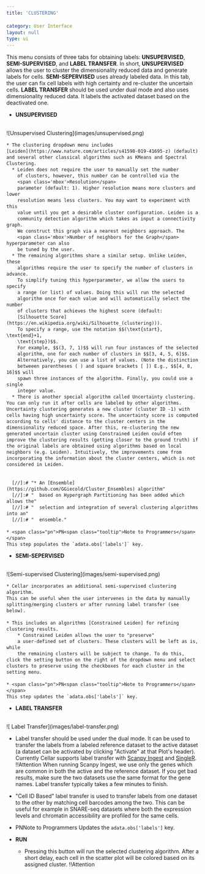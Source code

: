 ```yaml
---
title: 'CLUSTERING'

category: User Interface
layout: null
type: ui
---
```

This menu consists of three tabs for obtaining labels: **UNSUPERVISED**, **SEMI-SUPERVISED**, and **LABEL TRANSFER**. In short, **UNSUPERVISED** allows the user to cluster the dimensionality reduced data and generate labels for cells. **SEMI-SEPERVISED** uses already labeled data. In this tab, the user can fix cell labels with high certainty and re-cluster the uncertain cells. **LABEL TRANSFER** should be used under dual mode and also uses dimensionality reduced data. It labels the activated dataset based on the deactivated one.



* **UNSUPERVISED**
<br>
![Unsupervised Clustering](images/unsupervised.png)
<br>

    * The clustering dropdown menu includes
    [Leiden](https://www.nature.com/articles/s41598-019-41695-z) (default)
    and several other classical algorithms such as KMeans and Spectral
    Clustering.
      * Leiden does not require the user to manually set the number
        of clusters, however, this number can be controlled via the
        <span class='mbox'>Resolution</span>
        parameter (default: 1). Higher resolution means more clusters and lower
        resolution means less clusters. You may want to experiment with this
        value until you get a desirable cluster configuration. Leiden is a
        community detection algorithm which takes as input a connectivity graph.
        We construct this graph via a nearest neighbors approach. The
        <span class='mbox'>Number of neighbors for the Graph</span> hyperparameter can also
        be tuned by the user.
      * The remaining algorithms share a similar setup. Unlike Leiden, these
        algorithms require the user to specify the number of clusters in advance.
        To simplify tuning this hyperparameter, we allow the users to specify
        a range (or list) of values. Doing this will run the selected
        algorithm once for each value and will automatically select the number
        of clusters that achieves the highest score (default:
        [Silhouette Score](https://en.wikipedia.org/wiki/Silhouette_(clustering))).
        To specify a range, use the notation $$(\text{start}, \text{end}+1,
        \text{step})$$.
        For example, $$(3, 7, 1)$$ will run four instances of the selected
        algorithm, one for each number of clusters in $$[3, 4, 5, 6]$$.
        Alternatively, you can use a list of values. (Note the distinction
        betweeen parentheses ( ) and square brackets [ ]) E.g., $$[4, 8, 16]$$ will
        spawn three instances of the algorithm. Finally, you could use a single
        integer value.
      * There is another special algorithm called Uncertainty clustering. You can only run it after cells are labeled by other algorithms. Uncertainty clustering generates a new cluster (cluster ID -1) with cells having high uncertainty score. The uncertainty score is computed according to cells' distance to the cluster centers in the dimensionality reduced space. After this, re-clustering the new generated uncertain cluster using Constrained Leiden could often improve the clustering results (getting closer to the ground truth) if the original labels are obtained using algorithms based on local neighbors (e.g. Leiden). Intuitively, the improvements come from incorporating the information about the cluster centers, which is not considered in Leiden.


      [//]:# "* An [Ensemble](https://github.com/GGiecold/Cluster_Ensembles) algorithm"
      [//]:# "  based on Hypergraph Partitioning has been added which allows the"
      [//]:# "  selection and integration of several clustering algorithms into an"
      [//]:# "  ensemble."

    * <span class="pn">PN<span class="tooltip">Note to Programmers</span></span>
    This step populates the `adata.obs['labels']` key.



* **SEMI-SEPERVISED**
<br>
![Semi-supervised Clustering](images/semi-supervised.png)
<br>

    * Cellar incorporates an additional semi-supervised clustering algorithm.
    This can be useful when the user intervenes in the data by manually
    splitting/merging clusters or after running label transfer (see below).

    * This includes an algorithms [Constrained Leiden] for refining clustering results.
        * Constrained Leiden allows the user to "preserve"
        a user-defined set of clusters. These clusters will be left as is, while
        the remaining clusters will be subject to change. To do this, click the setting button on the right of the dropdown menu and select clusters to preserve using the checkboxes for each cluster in the setting menu.

    * <span class="pn">PN<span class="tooltip">Note to Programmers</span></span>
    This step updates the `adata.obs['labels']` key.

* **LABEL TRANSFER**
<br>
![ Label Transfer](images/label-transfer.png)
<br>

  * Label transfer should be used under the dual mode. It can be used to transfer
    the labels from a labeled reference dataset
    to the active dataset (a dataset can be activated by clicking "Activate" at that Plot's header).
    Currently Cellar supports label transfer with
    [Scanpy Ingest](https://scanpy-tutorials.readthedocs.io/en/latest/integrating-data-using-ingest.html)
    and [SingleR](https://bioconductor.org/packages/devel/bioc/vignettes/SingleR/inst/doc/SingleR.html).
    <span class="warn">!!<span class="tooltip">Attention</span></span>
    When running Scanpy Ingest, we use only
    the genes which are common in both the active and the reference dataset.
    If you get bad results, make sure the two datasets use the same format
    for the gene names. Label transfer typically takes a few minutes to finish.

  * "Cell ID Based" label transfer is used to transfer labels from one dataset
    to the other by matching cell barcodes among the two. This can be useful
    for example in SNARE-seq datasets where both the expression levels and chromatin
    accessibility are profiled for the same cells.

  * <span class="pn">PN<span class="tooltip">Note to Programmers</span></span>
    Updates the `adata.obs['labels']` key.


* **<span class='mbutton'>RUN</span>**
    * Pressing this button will run the selected clustering algorithm. After
    a short delay, each cell in the scatter plot will be colored based on its
    assigned cluster.
    <span class="warn">!!<span class="tooltip">Attention</span></span>
